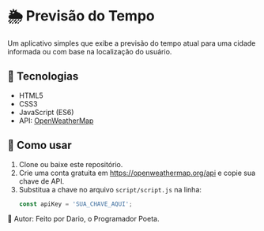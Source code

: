 # 🌦️ Previsão do Tempo

Um aplicativo simples que exibe a previsão do tempo atual para uma cidade informada ou com base na localização do usuário.

## 🔧 Tecnologias
- HTML5
- CSS3
- JavaScript (ES6)
- API: [OpenWeatherMap](https://openweathermap.org/api)

## 🚀 Como usar
1. Clone ou baixe este repositório.
2. Crie uma conta gratuita em https://openweathermap.org/api e copie sua chave de API.
3. Substitua a chave no arquivo `script/script.js` na linha:
   ```javascript
   const apiKey = 'SUA_CHAVE_AQUI';

🧙 Autor:
Feito por Dario, o Programador Poeta.
